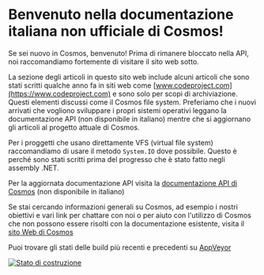 # Benvenuto nella documentazione italiana non ufficiale di Cosmos!
Se sei nuovo in Cosmos, benvenuto! Prima di rimanere bloccato nella API, noi raccomandiamo fortemente di visitare il sito web sotto.

La sezione degli articoli in questo sito web include alcuni articoli che sono stati scritti qualche anno fa in siti web come [www.codeproject.com](https://www.codeproject.com) e sono solo per scopi di archiviazione. Questi elementi discussi come il Cosmos file system. Preferiamo che i nuovi arrivati che vogliono sviluppare i propri sistemi operativi leggano la documentazione API (non disponibile in italiano) mentre che si aggiornano gli articoli al progetto attuale di Cosmos.

Per i proggetti che usano direttamente VFS (virtual file system) raccomandiamo di usare il metodo ``System.IO`` dove possibile. Questo è perché sono stati scritti prima del progresso che è stato fatto negli assembly .NET.

Per la aggiornata documentazione API visita la [documentazione API di Cosmos](https://cosmosos.github.io/api/Cosmos.Build.Common.html) (non disponibile in italiano)

Se stai cercando informazioni generali su Cosmos, ad esempio i nostri obiettivi e vari link per chattare con noi o per aiuto con l'utilizzo di Cosmos che non possono essere risolti con la documentazione esistente, visita il [sito Web di Cosmos](https://goCosmos.org)

Puoi trovare gli stati delle build più recenti e precedenti su [AppVeyor](https://ci.appveyor.com/project/PtoBuon/cosmos-5hekg)

[![Stato di costruzione](https://ci.appveyor.com/api/projects/status/34f25hon5cjb94qi?svg=true)](https://ci.appveyor.com/project/PtoBuon/cosmos-5hekg)

